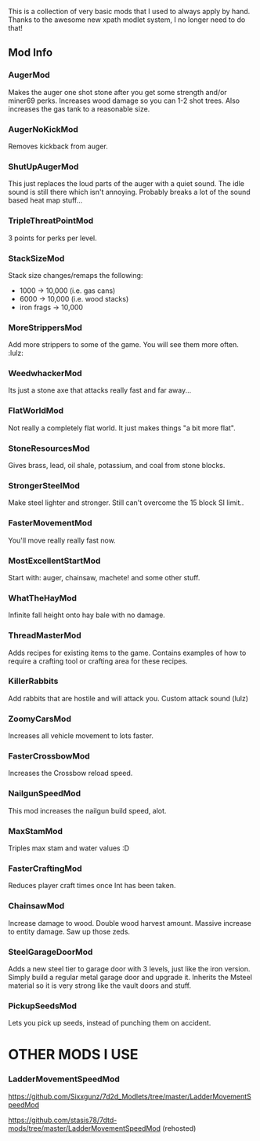 This is a collection of very basic mods that I used to always apply by hand. Thanks to the awesome new xpath modlet system, I no longer need to do that!

## Mod Info

### AugerMod

Makes the auger one shot stone after you get some strength and/or miner69 perks. Increases wood damage so you can 1-2 shot trees. Also increases the gas tank to a reasonable size.

### AugerNoKickMod

Removes kickback from auger.

### ShutUpAugerMod

This just replaces the loud parts of the auger with a quiet sound. The idle sound is still there which isn't annoying. Probably breaks a lot of the sound based heat map stuff...

### TripleThreatPointMod

3 points for perks per level.

### StackSizeMod

Stack size changes/remaps the following:

- 1000 -> 10,000 (i.e. gas cans)
- 6000 -> 10,000 (i.e. wood stacks)
- iron frags -> 10,000

### MoreStrippersMod

Add more strippers to some of the game. You will see them more often. :lulz:

### WeedwhackerMod

Its just a stone axe that attacks really fast and far away...

### FlatWorldMod 

Not really a completely flat world. It just makes things "a bit more flat".

### StoneResourcesMod

Gives brass, lead, oil shale, potassium, and coal from stone blocks.

### StrongerSteelMod

Make steel lighter and stronger. Still can't overcome the 15 block SI limit..

### FasterMovementMod

You'll move really really fast now.

### MostExcellentStartMod

Start with: auger, chainsaw, machete! and some other stuff.

### WhatTheHayMod

Infinite fall height onto hay bale with no damage.

### ThreadMasterMod

Adds recipes for existing items to the game. Contains examples of how to require a crafting tool or crafting area for these recipes.

### KillerRabbits

Add rabbits that are hostile and will attack you. Custom attack sound (lulz)

### ZoomyCarsMod

Increases all vehicle movement to lots faster.

### FasterCrossbowMod

Increases the Crossbow reload speed.

### NailgunSpeedMod

This mod increases the nailgun build speed, alot.

### MaxStamMod

Triples max stam and water values :D

### FasterCraftingMod

Reduces player craft times once Int has been taken.

### ChainsawMod

Increase damage to wood. Double wood harvest amount. Massive increase to entity damage. Saw up those zeds.

### SteelGarageDoorMod

Adds a new steel tier to garage door with 3 levels, just like the iron version. Simply build a regular metal garage door and upgrade it. Inherits the Msteel material so it is very strong like the vault doors and stuff.

### PickupSeedsMod

Lets you pick up seeds, instead of punching them on accident. 

# OTHER MODS I USE

### LadderMovementSpeedMod

https://github.com/Sixxgunz/7d2d_Modlets/tree/master/LadderMovementSpeedMod

https://github.com/stasis78/7dtd-mods/tree/master/LadderMovementSpeedMod (rehosted)
